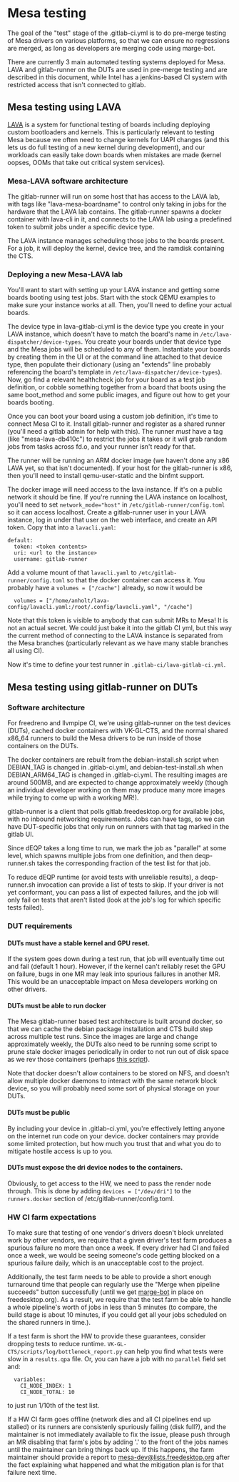 # Mesa testing

The goal of the "test" stage of the .gitlab-ci.yml is to do pre-merge
testing of Mesa drivers on various platforms, so that we can ensure no
regressions are merged, as long as developers are merging code using
marge-bot.

There are currently 3 main automated testing systems deployed for
Mesa.  LAVA and gitlab-runner on the DUTs are used in pre-merge
testing and are described in this document, while Intel has a
jenkins-based CI system with restricted access that isn't connected to
gitlab.

## Mesa testing using LAVA

[LAVA](https://lavasoftware.org/) is a system for functional testing
of boards including deploying custom bootloaders and kernels.  This is
particularly relevant to testing Mesa because we often need to change
kernels for UAPI changes (and this lets us do full testing of a new
kernel during development), and our workloads can easily take down
boards when mistakes are made (kernel oopses, OOMs that take out
critical system services).

### Mesa-LAVA software architecture

The gitlab-runner will run on some host that has access to the LAVA
lab, with tags like "lava-mesa-boardname" to control only taking in
jobs for the hardware that the LAVA lab contains.  The gitlab-runner
spawns a docker container with lava-cli in it, and connects to the
LAVA lab using a predefined token to submit jobs under a specific
device type.

The LAVA instance manages scheduling those jobs to the boards present.
For a job, it will deploy the kernel, device tree, and the ramdisk
containing the CTS.

### Deploying a new Mesa-LAVA lab

You'll want to start with setting up your LAVA instance and getting
some boards booting using test jobs.  Start with the stock QEMU
examples to make sure your instance works at all.  Then, you'll need
to define your actual boards.

The device type in lava-gitlab-ci.yml is the device type you create in
your LAVA instance, which doesn't have to match the board's name in
`/etc/lava-dispatcher/device-types`.  You create your boards under
that device type and the Mesa jobs will be scheduled to any of them.
Instantiate your boards by creating them in the UI or at the command
line attached to that device type, then populate their dictionary
(using an "extends" line probably referencing the board's template in
`/etc/lava-dispatcher/device-types`).  Now, go find a relevant
healthcheck job for your board as a test job definition, or cobble
something together from a board that boots using the same boot_method
and some public images, and figure out how to get your boards booting.

Once you can boot your board using a custom job definition, it's time
to connect Mesa CI to it.  Install gitlab-runner and register as a
shared runner (you'll need a gitlab admin for help with this).  The
runner *must* have a tag (like "mesa-lava-db410c") to restrict the
jobs it takes or it will grab random jobs from tasks across fd.o, and
your runner isn't ready for that.

The runner will be running an ARM docker image (we haven't done any
x86 LAVA yet, so that isn't documented).  If your host for the
gitlab-runner is x86, then you'll need to install qemu-user-static and
the binfmt support.

The docker image will need access to the lava instance.  If it's on a
public network it should be fine.  If you're running the LAVA instance
on localhost, you'll need to set `network_mode="host"` in
`/etc/gitlab-runner/config.toml` so it can access localhost.  Create a
gitlab-runner user in your LAVA instance, log in under that user on
the web interface, and create an API token.  Copy that into a
`lavacli.yaml`:

```
default:
  token: <token contents>
  uri: <url to the instance>
  username: gitlab-runner
```

Add a volume mount of that `lavacli.yaml` to
`/etc/gitlab-runner/config.toml` so that the docker container can
access it.  You probably have a `volumes = ["/cache"]` already, so now it would be

```
  volumes = ["/home/anholt/lava-config/lavacli.yaml:/root/.config/lavacli.yaml", "/cache"]
```

Note that this token is visible to anybody that can submit MRs to
Mesa!  It is not an actual secret.  We could just bake it into the
gitlab CI yml, but this way the current method of connecting to the
LAVA instance is separated from the Mesa branches (particularly
relevant as we have many stable branches all using CI).

Now it's time to define your test runner in
`.gitlab-ci/lava-gitlab-ci.yml`.

## Mesa testing using gitlab-runner on DUTs

### Software architecture

For freedreno and llvmpipe CI, we're using gitlab-runner on the test
devices (DUTs), cached docker containers with VK-GL-CTS, and the
normal shared x86_64 runners to build the Mesa drivers to be run
inside of those containers on the DUTs.

The docker containers are rebuilt from the debian-install.sh script
when DEBIAN\_TAG is changed in .gitlab-ci.yml, and
debian-test-install.sh when DEBIAN\_ARM64\_TAG is changed in
.gitlab-ci.yml.  The resulting images are around 500MB, and are
expected to change approximately weekly (though an individual
developer working on them may produce many more images while trying to
come up with a working MR!).

gitlab-runner is a client that polls gitlab.freedesktop.org for
available jobs, with no inbound networking requirements.  Jobs can
have tags, so we can have DUT-specific jobs that only run on runners
with that tag marked in the gitlab UI.

Since dEQP takes a long time to run, we mark the job as "parallel" at
some level, which spawns multiple jobs from one definition, and then
deqp-runner.sh takes the corresponding fraction of the test list for
that job.

To reduce dEQP runtime (or avoid tests with unreliable results), a
deqp-runner.sh invocation can provide a list of tests to skip.  If
your driver is not yet conformant, you can pass a list of expected
failures, and the job will only fail on tests that aren't listed (look
at the job's log for which specific tests failed).

### DUT requirements

#### DUTs must have a stable kernel and GPU reset.

If the system goes down during a test run, that job will eventually
time out and fail (default 1 hour).  However, if the kernel can't
reliably reset the GPU on failure, bugs in one MR may leak into
spurious failures in another MR.  This would be an unacceptable impact
on Mesa developers working on other drivers.

#### DUTs must be able to run docker

The Mesa gitlab-runner based test architecture is built around docker,
so that we can cache the debian package installation and CTS build
step across multiple test runs.  Since the images are large and change
approximately weekly, the DUTs also need to be running some script to
prune stale docker images periodically in order to not run out of disk
space as we rev those containers (perhaps [this
script](https://gitlab.com/gitlab-org/gitlab-runner/issues/2980#note_169233611)).

Note that docker doesn't allow containers to be stored on NFS, and
doesn't allow multiple docker daemons to interact with the same
network block device, so you will probably need some sort of physical
storage on your DUTs.

#### DUTs must be public

By including your device in .gitlab-ci.yml, you're effectively letting
anyone on the internet run code on your device.  docker containers may
provide some limited protection, but how much you trust that and what
you do to mitigate hostile access is up to you.

#### DUTs must expose the dri device nodes to the containers.

Obviously, to get access to the HW, we need to pass the render node
through.  This is done by adding `devices = ["/dev/dri"]` to the
`runners.docker` section of /etc/gitlab-runner/config.toml.

### HW CI farm expectations

To make sure that testing of one vendor's drivers doesn't block
unrelated work by other vendors, we require that a given driver's test
farm produces a spurious failure no more than once a week.  If every
driver had CI and failed once a week, we would be seeing someone's
code getting blocked on a spurious failure daily, which is an
unacceptable cost to the project.

Additionally, the test farm needs to be able to provide a short enough
turnaround time that people can regularly use the "Merge when pipeline
succeeds" button successfully (until we get
[marge-bot](https://github.com/smarkets/marge-bot) in place on
freedesktop.org).  As a result, we require that the test farm be able
to handle a whole pipeline's worth of jobs in less than 5 minutes (to
compare, the build stage is about 10 minutes, if you could get all
your jobs scheduled on the shared runners in time.).

If a test farm is short the HW to provide these guarantees, consider
dropping tests to reduce runtime.
`VK-GL-CTS/scripts/log/bottleneck_report.py` can help you find what
tests were slow in a `results.qpa` file.  Or, you can have a job with
no `parallel` field set and:

```
  variables:
    CI_NODE_INDEX: 1
    CI_NODE_TOTAL: 10
```

to just run 1/10th of the test list.

If a HW CI farm goes offline (network dies and all CI pipelines end up
stalled) or its runners are consistenly spuriously failing (disk
full?), and the maintainer is not immediately available to fix the
issue, please push through an MR disabling that farm's jobs by adding
'.' to the front of the jobs names until the maintainer can bring
things back up.  If this happens, the farm maintainer should provide a
report to mesa-dev@lists.freedesktop.org after the fact explaining
what happened and what the mitigation plan is for that failure next
time.

